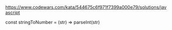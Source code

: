 <https://www.codewars.com/kata/544675c6f971f7399a000e79/solutions/javascript>

const stringToNumber = (str) => parseInt(str)
